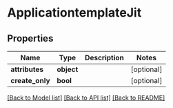 # ApplicationtemplateJit

## Properties
Name | Type | Description | Notes
------------ | ------------- | ------------- | -------------
**attributes** | **object** |  | [optional] 
**create_only** | **bool** |  | [optional] 

[[Back to Model list]](../README.md#documentation-for-models) [[Back to API list]](../README.md#documentation-for-api-endpoints) [[Back to README]](../README.md)


